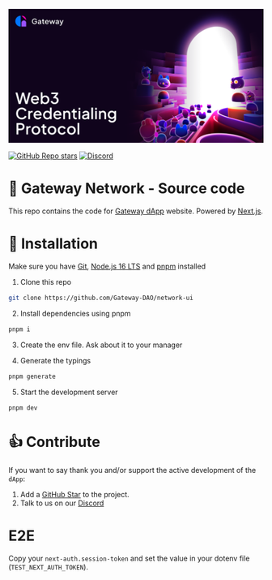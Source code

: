 ![Gateway Network - Web3 Private Data Protocol](/public/social.png)

<a href="https://github.com/Gateway-DAO/network/stargazers"><img alt="GitHub Repo stars" src="https://img.shields.io/github/stars/Gateway-DAO/network?style=flat-square"></a>
<a href="https://discord.gg/tgt3KjcHGs"><img alt="Discord" src="https://img.shields.io/discord/898513755456036925?style=flat-square&label=discord"></a>

# 🚪 Gateway Network - Source code

This repo contains the code for [Gateway dApp](https://gateway.network) website. Powered by [Next.js](https://nextjs.org).

# 🔧 Installation

Make sure you have [Git](https://git-scm.com/), [Node.js 16 LTS](https://nodejs.org/) and [pnpm](https://pnpm.io/) installed

1. Clone this repo

```sh
git clone https://github.com/Gateway-DAO/network-ui
```

2. Install dependencies using pnpm

```sh
pnpm i
```

3. Create the env file. Ask about it to your manager

4. Generate the typings

```sh
pnpm generate
```

5. Start the development server

```sh
pnpm dev
```

# 👍 Contribute

If you want to say thank you and/or support the active development of the `dApp`:

1. Add a [GitHub Star](https://github.com/Gateway-DAO/network-ui/stargazers) to the project.
2. Talk to us on our [Discord](https://discord.gg/tgt3KjcHGs)

# E2E

Copy your `next-auth.session-token` and set the value in your dotenv file (`TEST_NEXT_AUTH_TOKEN`).
